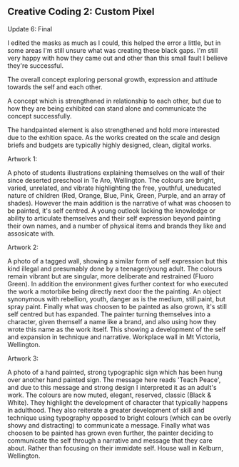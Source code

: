 ## Creative Coding 2: Custom Pixel

Update 6: Final

I edited the masks as much as I could, this helped the error a little, but in some areas I'm still unsure what was creating these black gaps. I'm still very happy with how they came out and other than this small fault I believe they're successful.

The overall concept exploring personal growth, expression and attitude towards the self and each other. 

A concept which is strengthened in relationship to each other, but due to how they are being exhibited can stand alone and communicate the concept successfully. 

The handpainted element is also strengthened and hold more interested due to the exhition space. As the works created on the scale and design briefs and budgets are typically highly designed, clean, digital works. 


Artwork 1:

A photo of students illustrations explaining themselves on the wall of their since deserted preschool in Te Aro, Wellington. The colours are bright, varied, unrelated, and vibrate highlighting the free, youthful, uneducated nature of children (Red, Orange, Blue, Pink, Green, Purple, and an array of shades). However the main addition is the narrative of what was choosen to be painted, it's self centred. A young outlook lacking the knowledge or ability to articulate themselves and their self expression beyond painting their own names, and a number of physical items and brands they like and assosicate with.

Artwork 2:

 A photo of a tagged wall, showing a similar form of self expression but this kind illegal and presumably done by a teenager/young adult. The colours remain vibrant but are singular, more deliberate and restrained (Fluoro Green). In addition the environment gives further context for who executed the work a motorbike being directly next door the the painting. An object synonymous with rebellion, youth, danger as is the medium, still paint, but spray paint. Finally what was choosen to be painted as also grown, it's still self centred but has expanded. The painter turning themselves into a character, given themself a name like a brand, and also using how they wrote this name as the work itself. This showing a development of the self and expansion in technique and narrative. Workplace wall in Mt Victoria, Wellington.

Artwork 3:

 A photo of a hand painted, strong typographic sign which has been hung over another hand painted sign. The message here reads 'Teach Peace', and due to this message and strong design I interpreted it as an adult's work. The colours are now muted, elegant, reserved, classic (Black & White). They highlight the development of character that typically happens in adulthood. They also reiterate a greater development of skill and technique using typography opposed to bright colours (which can be overly showy and distracting) to communicate a message. Finally what was choosen to be painted has grown even further, the painter deciding to communicate the self through a narrative and message that they care about. Rather than focusing on their immidate self. House wall in Kelburn, Wellington.

